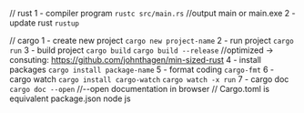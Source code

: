 // rust
1 - compiler program
`rustc src/main.rs` //output main or main.exe
2 - update rust
`rustup`

// cargo
1 - create new project
`cargo new project-name`
2 - run project
`cargo run`
3 - build project
`cargo build`
`cargo build --release` //optimized -> consuting: https://github.com/johnthagen/min-sized-rust
4 - install packages
`cargo install package-name`
5 - format coding
`cargo-fmt`
6 - cargo watch
`cargo install cargo-watch`
`cargo watch -x run`
7 - cargo doc
`cargo doc --open` //--open documentation in browser
// Cargo.toml is equivalent package.json node js
